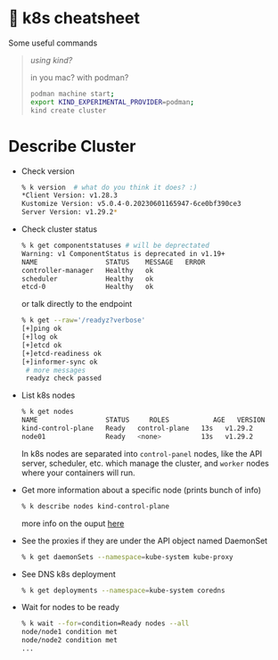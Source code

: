 # 📝 k8s cheatsheet

Some useful commands

> *using kind?*
>
> in you mac? with podman?
>
> ```bash
> podman machine start;
> export KIND_EXPERIMENTAL_PROVIDER=podman;
> kind create cluster
> ```

# Describe Cluster

- Check version

    ```bash
    % k version  # what do you think it does? :)
    *Client Version: v1.28.3
    Kustomize Version: v5.0.4-0.20230601165947-6ce0bf390ce3
    Server Version: v1.29.2*
    ```

- Check cluster status

    ```bash
    % k get componentstatuses # will be deprectated
    Warning: v1 ComponentStatus is deprecated in v1.19+
    NAME                 STATUS    MESSAGE   ERROR
    controller-manager   Healthy   ok
    scheduler            Healthy   ok
    etcd-0               Healthy   ok
    ```

    or talk directly to the endpoint

    ```bash
    % k get --raw='/readyz?verbose'
    [+]ping ok
    [+]log ok
    [+]etcd ok
    [+]etcd-readiness ok
    [+]informer-sync ok
     # more messages
     readyz check passed
    ```

- List k8s nodes

    ```bash
    % k get nodes
    NAME                 STATUS     ROLES           AGE   VERSION
    kind-control-plane   Ready   control-plane   13s   v1.29.2
    node01               Ready   <none>          13s   v1.29.2
    ```

    In k8s nodes are separated into `control-panel` nodes, like the API server,
    scheduler, etc. which manage the cluster, and `worker` nodes where your
    containers will run.

- Get more information about a specific node (prints bunch of info)

    ```bash
    % k describe nodes kind-control-plane
    ```
    more info on the ouput
    [here](/k8s_up_and_running.html#deploying-a-k8s-cluster)

- See the proxies if they are under the API object named DaemonSet

    ```bash
    % k get daemonSets --namespace=kube-system kube-proxy
    ```

- See DNS k8s deployment

    ```bash
    % k get deployments --namespace=kube-system coredns
    ```

- Wait for nodes to be ready

    ```bash
    % k wait --for=condition=Ready nodes --all
    node/node1 condition met
    node/node2 condition met
    ...
    ```


